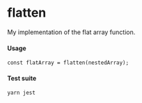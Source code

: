 # flatten
My implementation of the flat array function.

#### Usage
```
const flatArray = flatten(nestedArray);
```

#### Test suite
```
yarn jest
```